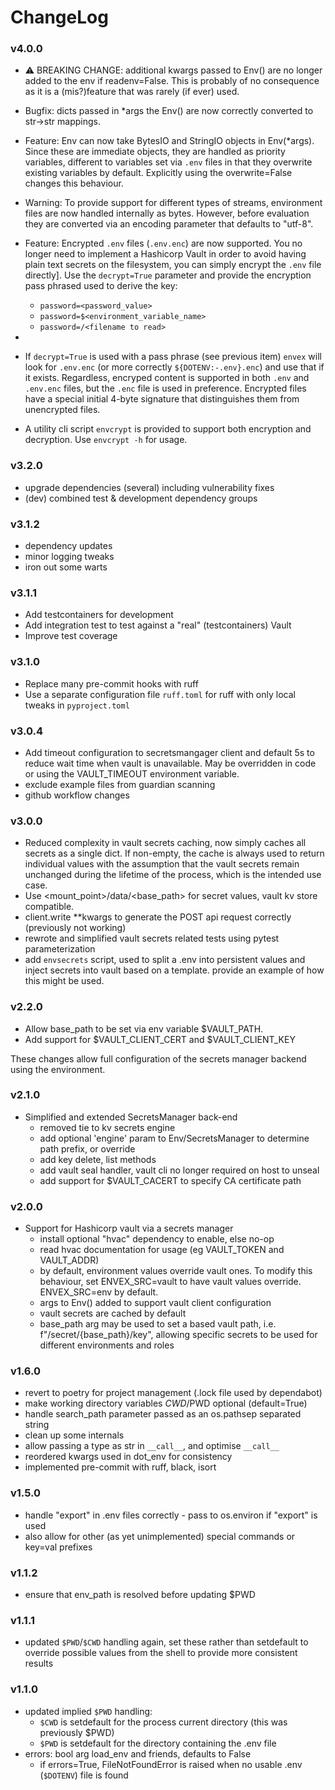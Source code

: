 # ChangeLog

### v4.0.0

- :warning: BREAKING CHANGE: additional kwargs passed to Env() are no longer added to the env if readenv=False. This is probably of no consequence as it is a (mis?)feature that was rarely (if ever) used.
- Bugfix: dicts passed in *args the Env() are now correctly converted to str->str mappings.
- Feature: Env can now take BytesIO and StringIO objects in Env(*args). Since these are immediate objects, they are handled as priority variables, different to variables set via `.env` files in that they overwrite existing variables by default. Explicitly using the overwrite=False changes this behaviour.
- Warning: To provide support for different types of streams, environment files are now handled internally as bytes. However, before evaluation they are converted via an encoding parameter that defaults to "utf-8".
- Feature: Encrypted `.env` files (`.env.enc`) are now supported. You no longer need to implement a Hashicorp Vault in order to avoid having plain text secrets on the filesystem, you can simply encrypt the `.env` file directly]. Use the `decrypt=True` parameter and provide the encryption pass phrased used to derive the key:

  - `password=<password_value>`
  - `password=$<environment_variable_name>`
  - `password=/<filename to read>`
-
- If `decrypt=True` is used with a pass phrase (see previous item) `envex` will look for `.env.enc` (or more correctly `${DOTENV:-.env}.enc`) and use that if it exists. Regardless, encryped content is supported in both `.env` and `.env.enc` files, but the `.enc` file is used in preference. Encrypted files have a special initial 4-byte signature that distinguishes them from unencrypted files.
- A utility cli script `envcrypt` is provided to support both encryption and decryption. Use `envcrypt -h` for usage.

### v3.2.0

- upgrade dependencies (several) including vulnerability fixes
- (dev) combined test & development dependency groups

### v3.1.2

- dependency updates
- minor logging tweaks
- iron out some warts

### v3.1.1

- Add testcontainers for development
- Add integration test to test against a "real"  (testcontainers) Vault
- Improve test coverage

### v3.1.0

- Replace many pre-commit hooks with ruff
- Use a separate configuration file `ruff.toml` for ruff with only local tweaks in `pyproject.toml`

### v3.0.4

- Add timeout configuration to secretsmangager client and default 5s to reduce wait time when vault is unavailable. May be overridden in code or using the VAULT_TIMEOUT environment variable.
- exclude example files from guardian scanning
- github workflow changes

### v3.0.0

- Reduced complexity in vault secrets caching, now simply caches all secrets as a single dict.
  If non-empty, the cache is always used to return individual values with the assumption that
  the vault secrets remain unchanged during the lifetime of the process, which is the intended
  use case.
- Use <mount_point>/data/<base_path> for secret values, vault kv store compatible.
- client.write **kwargs to generate the POST api request correctly (previously not working)
- rewrote and simplified vault secrets related tests using pytest parameterization
- add `envsecrets` script, used to split a .env into persistent values and inject secrets into vault
  based on a template. provide an example of how this might be used.

### v2.2.0

- Allow base_path to be set via env variable $VAULT_PATH.
- Add support for $VAULT_CLIENT_CERT and $VAULT_CLIENT_KEY

These changes allow full configuration of the secrets manager backend using the environment.

### v2.1.0

- Simplified and extended SecretsManager back-end
  - removed tie to kv secrets engine
  - add optional 'engine' param to Env/SecretsManager to determine path prefix, or override
  - add key delete, list methods
  - add vault seal handler, vault cli no longer required on host to unseal
  - add support for $VAULT_CACERT to specify CA certificate path

### v2.0.0

- Support for Hashicorp vault via a secrets manager
  - install optional "hvac" dependency to enable, else no-op
  - read hvac documentation for usage (eg VAULT_TOKEN and VAULT_ADDR)
  - by default, environment values override vault ones. To modify this
    behaviour, set ENVEX_SRC=vault to have vault values override.
    ENVEX_SRC=env by default.
  - args to Env() added to support vault client configuration
  - vault secrets are cached by default
  - base_path arg may be used to set a based vault path, i.e. f"/secret/{base_path}/key",
    allowing specific secrets to be used for different environments and roles

### v1.6.0

- revert to poetry for project management (.lock file used by dependabot)
- make working directory variables $CWD/$PWD optional (default=True)
- handle search_path parameter passed as an os.pathsep separated string
- clean up some internals
- allow passing a type as str in `__call__`, and optimise `__call__`
- reordered kwargs used in dot_env for consistency
- implemented pre-commit with ruff, black, isort

### v1.5.0

- handle "export" in .env files correctly - pass to os.environ if "export" is used
- also allow for other (as yet unimplemented) special commands or key=val prefixes

### v1.1.2

- ensure that env_path is resolved before updating $PWD

### v1.1.1

- updated `$PWD`/`$CWD` handling again, set these rather than setdefault to override possible
  values from the shell to provide more consistent results

### v1.1.0

- updated implied `$PWD` handling:
  - `$CWD` is setdefault for the process current directory (this was previously $PWD)
  - `$PWD` is setdefault for the directory containing the .env file
- errors: bool arg load_env and friends, defaults to False
  - if errors=True, FileNotFoundError is raised when no usable .env (`$DOTENV`) file is found
